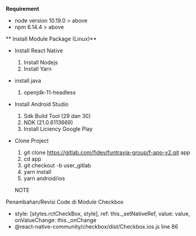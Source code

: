 **Requirement**
 - node version 10.19.0 > above
 - npm 6.14.4 > above

** Install Module Package (Linux)**
  - Install React Native
    1. Install Nodejs
    2. Install Yarn [](https://www.linuxid.net/30438/cara-mudah-install-yarn-di-ubuntu-18-04-untuk-pemula/)
  - install java
    1. openjdk-11-headless
  - Install Android Studio
    1. Sdk Build Tool (29 dan 30)
    2. NDK (21.0.6113669)
    3. Install Liciency Google Play
  - Clone Project
    1. git clone https://gitlab.com/fidev/funtravia-group/f-app-v2.git app
    2. cd app
    3. git checkout -b user_gitlab
    4. yarn install
    5. yarn android/ios

    NOTE

  Penambahan/Revisi Code di Module Checkbox
 - style: [styles.rctCheckBox, style], ref: this._setNativeRef, value: value, onValueChange: this._onChange
 - @react-native-community/checkbox/dist/Checkbox.ios.js line 86

